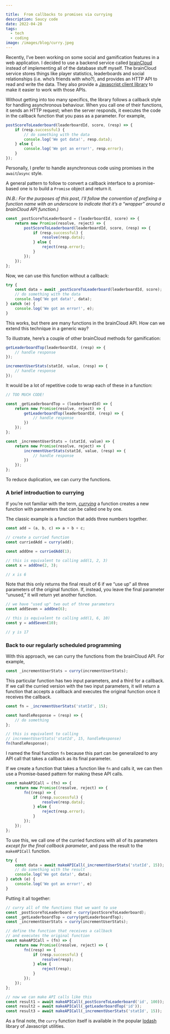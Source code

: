 ```yaml
---

title:  From callbacks to promises via currying
description: Saucy code
date: 2022-04-28
tags:
  - tech
  - coding
image: /images/blog/curry.jpeg
---
```


Recently, I’ve been working on some social and gamification features in a web application. I decided to use a backend service called [brainCloud][1] instead of implementing all of the database stuff myself. The brainCloud service stores things like player statistics, leaderboards and social relationships (i.e. who’s friends with who?), and provides an HTTP API to read and write the data. They also provide a [Javascript client library][2] to make it easier to work with those APIs.

Without getting into too many specifics, the library follows a callback style for handling asynchronous behaviour. When you call one of their functions, it sends an HTTP request; when the server responds, it executes the code in the callback function that you pass as a parameter. For example,

```javascript
postScoreToLeaderboard(leaderboardId, score, (resp) => {
	if (resp.successful) {
		// do something with the data
		console.log('We got data!', resp.data);
	} else {
		console.log('We got an error!', resp.error);
	}
});
```

Personally, I prefer to handle asynchronous code using promises in the `await`/`async` style.

A general pattern to follow to convert a callback interface to a promise-based one is to build a `Promise` object and return it.

_(N.B.: For the purposes of this post, I’ll follow the convention of prefixing a function name with an underscore to indicate that it’s a “wrapper” around a brainCloud API function.)_

```javascript
const _postScoreToLeaderboard = (leaderboardId, score) => {
	return new Promise(resolve, reject) => {
		postScoreToLeaderboard(leaderboardId, score, (resp) => {
			if (resp.successful) {
				resolve(resp.data);
			} else {
				reject(resp.error);
			}
		});
	});
};
```

Now, we can use this function without a callback:

```javascript
try {
	const data = await _postScoreToLeaderboard(leaderboardId, score);
	// do something with the data
	console.log('We got data!', data);
} catch (e) {
	console.log('We got an error!', e);
}
```

This works, but there are many functions in the brainCloud API. How can we extend this technique in a generic way?

To illustrate, here’s a couple of other brainCloud methods for gamification:

```javascript
getLeaderboardTop(leaderboardId, (resp) => {
	// handle response
});

incrementUserStats(statId, value, (resp) => {
	// handle response
});
```

It would be a lot of repetitive code to wrap each of these in a function:

```javascript
// TOO MUCH CODE!

const _getLeaderboardTop = (leaderboardId) => {
	return new Promise(resolve, reject) => {
		getLeaderboardTop(leaderboardId, (resp) => {
			// handle response
		})
	});
};

const _incrementUserStats = (statId, value) => {
	return new Promise(resolve, reject) => {
		incrementUserStats(statId, value, (resp) => {
			// handle response
		})
	});
};
```

To reduce duplication, we can _curry_ the functions.

### A brief introduction to currying

If you’re not familiar with the term, [_currying_][3] a function creates a new function with parameters that can be called one by one.

The classic example is a function that adds three numbers together.

```javascript
const add = (a, b, c) => a + b + c;

// create a curried function
const curriedAdd = curry(add);

const addOne = curriedAdd(1);

// this is equivalent to calling add(1, 2, 3)
const x = addOne(2, 3);

// x is 6
```

Note that this only returns the final result of 6 if we “use up” all three parameters of the original function. If, instead, you leave the final parameter “unused,” it will return yet another function.

```javascript
// we have "used up" two out of three parameters
const addSeven = addOne(6);

// this is equivalent to calling add(1, 6, 10)
const y = addSeven(10);

// y is 17
```

### Back to our regularly scheduled programming

With this approach, we can curry the functions from the brainCloud API. For example,

```javascript
const _incrementUserStats = curry(incrementUserStats);
```

This particular function has two input parameters, and a third for a callback. If we call the curried version with the two input parameters, it will return a function that accepts a callback and executes the original function once it receives the callback.

```javascript
const fn = _incrementUserStats('statId', 15);

const handleResponse = (resp) => {
	// do something
};

// this is equivalent to calling 
// incrementUserStats('statId', 15, handleResponse)
fn(handleResponse);
```

I named the final function `fn` because this part can be generalized to any API call that takes a callback as its final parameter.

If we create a function that takes a function like `fn` and calls it, we can then use a Promise-based pattern for making these API calls.

```javascript
const makeAPICall = (fn) => {
	return new Promise((resolve, reject) => {
		fn((resp) => {
			if (resp.successful) {
				resolve(resp.data);
			} else {
				reject(resp.error);
			}
		});
	});
};
```

To use this, we call one of the curried functions with all of its parameters _except for the final callback parameter_, and pass the result to the `makeAPICall` function.

```javascript
try {
	const data = await makeAPICall(_incrementUserStats('statId', 15));
	// do something with the result
	console.log('We got data!', data);
} catch (e) {
	console.log('We got an error!', e)
}
```

Putting it all together:

```javascript
// curry all of the functions that we want to use
const _postScoreToLeaderboard = curry(postScoreToLeaderboard);
const _getLeaderboardTop = curry(getLeaderboardTop);
const _incrementUserStats = curry(incrementUserStats);

// define the function that receives a callback 
// and executes the original function
const makeAPICall = (fn) => {
	return new Promise((resolve, reject) => {
		fn((resp) => {
			if (resp.successful) {
				resolve(resp);
			} else {
				reject(resp);
			}
		});
	});
};

// now we can make API calls like this
const result1 = await makeAPICall(_postScoreToLeaderboard('id', 100));
const result2 = await makeAPICall(_getLeaderboardTop('id'));
const result3 = await makeAPICall(_incrementUserStats('statId', 15));
```

As a final note, the `curry` function itself is available in the popular [lodash][4] library of Javascript utilities.

[1]:	https://getbraincloud.com/
[2]:	https://github.com/getbraincloud/braincloud-js
[3]:	https://en.wikipedia.org/wiki/Currying
[4]:	https://lodash.com/docs/4.17.15#curry
